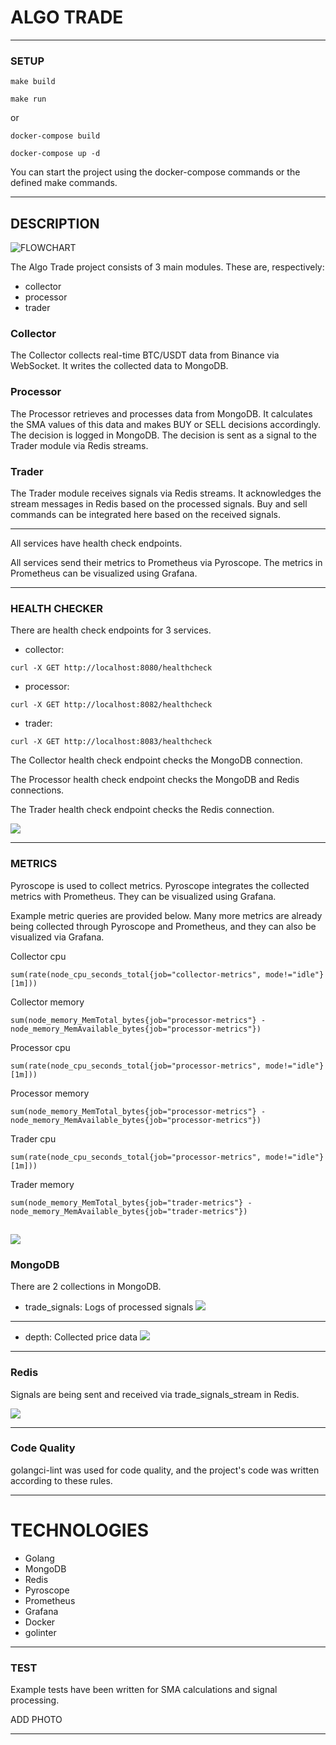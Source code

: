 # ALGO TRADE

---

### SETUP

```
make build
```
```
make run
```

or

```
docker-compose build
```
```
docker-compose up -d
```

You can start the project using the docker-compose commands or the defined make commands.

---
## DESCRIPTION

![FLOWCHART](https://raw.githubusercontent.com/mkaganm/algo-trade/refs/heads/master/documents/flowchart.png)

The Algo Trade project consists of 3 main modules. These are, respectively:
- collector
- processor
- trader

### Collector
The Collector collects real-time BTC/USDT data from Binance via WebSocket.
It writes the collected data to MongoDB.

### Processor
The Processor retrieves and processes data from MongoDB. 
It calculates the SMA values of this data and makes BUY or SELL decisions accordingly. 
The decision is logged in MongoDB. 
The decision is sent as a signal to the Trader module via Redis streams.

### Trader
The Trader module receives signals via Redis streams. 
It acknowledges the stream messages in Redis based on the processed signals.
Buy and sell commands can be integrated here based on the received signals.

---
All services have health check endpoints.

All services send their metrics to Prometheus via Pyroscope. 
The metrics in Prometheus can be visualized using Grafana.

---
### HEALTH CHECKER

There are health check endpoints for 3 services.
- collector:
```
curl -X GET http://localhost:8080/healthcheck
```
- processor:
```
curl -X GET http://localhost:8082/healthcheck
```
- trader:
```
curl -X GET http://localhost:8083/healthcheck
```

The Collector health check endpoint checks the MongoDB connection. 

The Processor health check endpoint checks the MongoDB and Redis connections. 

The Trader health check endpoint checks the Redis connection.

![](https://raw.githubusercontent.com/mkaganm/algo-trade/refs/heads/master/documents/healthcheck.png)

---

### METRICS

Pyroscope is used to collect metrics.
Pyroscope integrates the collected metrics with Prometheus.
They can be visualized using Grafana.

Example metric queries are provided below.
Many more metrics are already being collected through Pyroscope and Prometheus,
and they can also be visualized via Grafana.

Collector cpu 
```
sum(rate(node_cpu_seconds_total{job="collector-metrics", mode!="idle"}[1m]))
```
Collector memory 
```
sum(node_memory_MemTotal_bytes{job="processor-metrics"} - node_memory_MemAvailable_bytes{job="processor-metrics"})
```
Processor cpu 
```
sum(rate(node_cpu_seconds_total{job="processor-metrics", mode!="idle"}[1m]))
```
Processor memory 
```
sum(node_memory_MemTotal_bytes{job="processor-metrics"} - node_memory_MemAvailable_bytes{job="processor-metrics"})
```
Trader cpu 
```
sum(rate(node_cpu_seconds_total{job="processor-metrics", mode!="idle"}[1m]))
```
Trader memory
```
sum(node_memory_MemTotal_bytes{job="trader-metrics"} - node_memory_MemAvailable_bytes{job="trader-metrics"})
```

![](https://raw.githubusercontent.com/mkaganm/algo-trade/refs/heads/master/documents/grafana.png)
---

### MongoDB

There are 2 collections in MongoDB.
- trade_signals: Logs of processed signals
  ![](https://raw.githubusercontent.com/mkaganm/algo-trade/refs/heads/master/documents/processlogs.png)
---
- depth: Collected price data
  ![](https://raw.githubusercontent.com/mkaganm/algo-trade/refs/heads/master/documents/btcdatadb.png)
---

### Redis

Signals are being sent and received via trade_signals_stream in Redis.

![](https://raw.githubusercontent.com/mkaganm/algo-trade/refs/heads/master/documents/redis.png)

---
  

### Code Quality
golangci-lint was used for code quality, 
and the project's code was written according to these rules.

---
# TECHNOLOGIES

 - Golang
 - MongoDB
 - Redis
 - Pyroscope
 - Prometheus
 - Grafana
 - Docker
 - golinter

---
### TEST 

Example tests have been written for SMA calculations and signal processing.

ADD PHOTO

---

